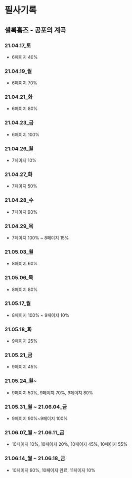 # 필사기록

## 셜록홈즈 - 공포의 계곡

### 21.04.17_토

- 6페이지 40%

### 21.04.19_월

- 6페이지 70%

### 21.04.21_화

- 6페이지 80%

### 21.04.23_금

- 6페이지 100%

### 21.04.26_월

- 7페이지 10%

### 21.04.27_화

- 7페이지  50%

### 21.04.28_수

- 7페이지 90%

### 21.04.29_목

- 7페이지 100% ~ 8페이지 15%

### 21.05.03_월

- 8페이지 60%

### 21.05.06_목

- 8페이지 80%

### 21.05.17_월

- 8페이지 100% ~ 9페이지 10%

### 21.05.18_화

- 9페이지 25%

### 21.05.21_금

- 9페이지 45%

### 21.05.24_월~

- 9페이지 50%, 9페이지 70%, 9페이지 80%

### 21.05.31\_월 ~ 21.06.04_금

- 9페이지 90%~9페이지 100%

### 21.06.07\_월 ~ 21.06.11_금

- 10페이지 10%, 10페이지 20%, 10페이지 45%, 10페이지 55%

###  21.06.14\_월 ~ 21.06.18_금

- 10페이지 90%, 10페이지 완료, 11페이지 10%
